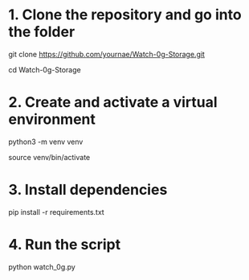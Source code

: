 # 1. Clone the repository and go into the folder
git clone https://github.com/yournae/Watch-0g-Storage.git

cd Watch-0g-Storage

# 2. Create and activate a virtual environment
python3 -m venv venv

source venv/bin/activate

# 3. Install dependencies
pip install -r requirements.txt

# 4. Run the script
python watch_0g.py
